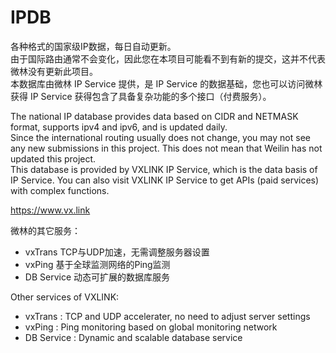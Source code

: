 # IPDB
各种格式的国家级IP数据，每日自动更新。    
由于国际路由通常不会变化，因此您在本项目可能看不到有新的提交，这并不代表微林没有更新此项目。    
本数据库由微林 IP Service 提供，是 IP Service 的数据基础，您也可以访问微林获得 IP Service 获得包含了具备复杂功能的多个接口（付费服务）。   
  
The national IP database provides data based on CIDR and NETMASK format, supports ipv4 and ipv6, and is updated daily.  
Since the international routing usually does not change, you may not see any new submissions in this project. This does not mean that Weilin has not updated this project.    
This database is provided by VXLINK IP Service, which is the data basis of IP Service. You can also visit VXLINK IP Service to get APIs (paid services) with complex functions.    

https://www.vx.link   

微林的其它服务：
* vxTrans TCP与UDP加速，无需调整服务器设置
* vxPing 基于全球监测网络的Ping监测
* DB Service 动态可扩展的数据库服务

Other services of VXLINK:
* vxTrans : TCP and UDP accelerater, no need to adjust server settings
* vxPing : Ping monitoring based on global monitoring network
* DB Service : Dynamic and scalable database service
